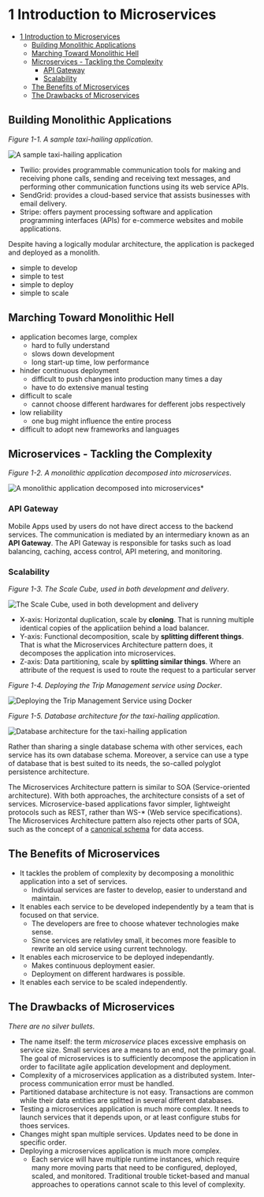 # 1 Introduction to Microservices

- [1 Introduction to Microservices](#1-introduction-to-microservices)
  - [Building Monolithic Applications](#building-monolithic-applications)
  - [Marching Toward Monolithic Hell](#marching-toward-monolithic-hell)
  - [Microservices - Tackling the Complexity](#microservices---tackling-the-complexity)
    - [API Gateway](#api-gateway)
    - [Scalability](#scalability)
  - [The Benefits of Microservices](#the-benefits-of-microservices)
  - [The Drawbacks of Microservices](#the-drawbacks-of-microservices)

## Building Monolithic Applications

*Figure 1-1. A sample taxi-hailing application*.

![A sample taxi-hailing application](images/1_1_taxi_hailing_monolithic.png)

- Twilio: provides programmable communication tools for making and receiving
  phone calls, sending and receiving text messages, and performing other
  communication functions using its web service APIs.
- SendGrid: provides a cloud-based service that assists businesses with email
  delivery.
- Stripe: offers payment processing software and application programming
  interfaces (APIs) for e-commerce websites and mobile applications.

Despite having a logically modular architecture, the application is packeged and
deployed as a monolith.

- simple to develop
- simple to test
- simple to deploy
- simple to scale

## Marching Toward Monolithic Hell

- application becomes large, complex
  - hard to fully understand
  - slows down development
  - long start-up time, low performance
- hinder continuous deployment
  - difficult to push changes into production many times a day
  - have to do extensive manual testing
- difficult to scale
  - cannot choose different hardwares for defferent jobs respectively
- low reliability
  - one bug might influence the entire process
- difficult to adopt new frameworks and languages

## Microservices - Tackling the Complexity

*Figure 1-2. A monolithic application decomposed into microservices*.

![A monolithic application decomposed into microservices*](images/1_2_taxi_hailing_microservices.png)

### API Gateway

Mobile Apps used by users do not have direct access to the backend services.
The communication is mediated by an intermediary known as an **API Gateway**.
The API Gateway is responsible for tasks such as load balancing, caching, access
control, API metering, and monitoring.

### Scalability

*Figure 1-3. The Scale Cube, used in both development and delivery*.

![The Scale Cube, used in both development and delivery](images/1_3_the_scale_cube.png)

- X-axis: Horizontal duplication, scale by **cloning**. That is running
  multiple identical copies of the applicatiion behind a load balancer.
- Y-axis: Functional decomposition, scale by **splitting different things**.
  That is what the Microservices Architecture pattern does, it decomposes the
  application into microservices.
- Z-axis: Data partitioning, scale by **splitting similar things**. Where an
  attribute of the request is used to route the request to a particular server

*Figure 1-4. Deploying the Trip Management service using Docker*.

![Deploying the Trip Management Service using Docker](images/1_4_deploy_trip_service_using_docker.png)

*Figure 1-5. Database architecture for the taxi-hailing application*.

![Database architecture for the taxi-hailing application](images/1_5_database_architecture_for_taxi_hailing.png)

Rather than sharing a single database schema with other services, each service
has its own database schema. Moreover, a service can use a type of database that
is best suited to its needs, the so-called polyglot persistence architecture.

The Microservices Architecture pattern is similar to SOA (Service-oriented
architecture). With both approaches, the architecture consists of a set of
services. Microservice-based applications favor simpler, lightweight protocols
such as REST, rather than WS-* (Web service specifications). The Microservices
Architecture pattern also rejects other parts of SOA, such as the concept of a
[canonical schema](https://en.wikipedia.org/wiki/Canonical_schema_pattern)
for data access.

## The Benefits of Microservices

- It tackles the problem of complexity by decomposing a monolithic application
  into a set of services.
  - Individual services are faster to develop, easier to understand and
    maintain.
- It enables each service to be developed independently by a team that is
  focused on that service.
  - The developers are free to choose whatever technologies make sense.
  - Since services are relativley small, it becomes more feasible to rewrite an
    old service using current technology.
- It enables each microservice to be deployed independantly.
  - Makes continuous deployment easier.
  - Deployment on different hardwares is possible.
- It enables each service to be scaled independently.

## The Drawbacks of Microservices

*There are no silver bullets*.

- The name itself: the term *microservice* places excessive emphasis on service
  size. Small services are a means to an end, not the primary goal. The goal of
  microservices is to sufficiently decompose the application in order to
  facilitate agile application development and deployment.
- Complexity of a microservices application as a distributed system.
  Inter-process communication error must be handled.
- Partitioned database architecture is not easy. Transactions are common while
  their data entities are splitted in several different databases.
- Testing a microservices application is much more complex. It needs to launch
  services that it depends upon, or at least configure stubs for thoes services.
- Changes might span multiple services. Updates need to be done in specific
  order.
- Deploying a microservices application is much more complex.
  - Each service will have multiple runtime instances, which require many more
    moving parts that need to be configured, deployed, scaled, and monitored.
    Traditional trouble ticket-based and manual approaches to operations cannot
    scale to this level of complexity.
